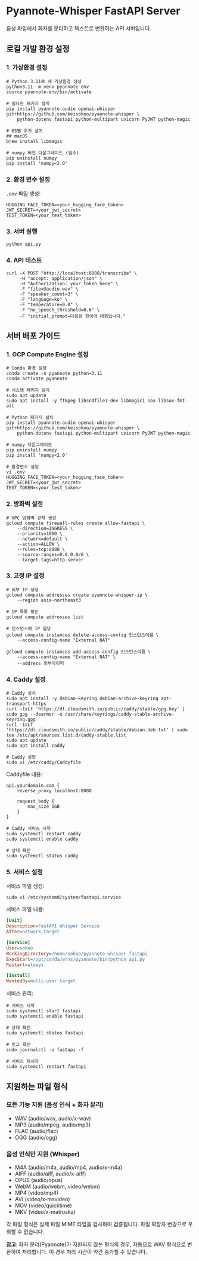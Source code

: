 # Pyannote-Whisper FastAPI Server

음성 파일에서 화자를 분리하고 텍스트로 변환하는 API 서버입니다.

## 로컬 개발 환경 설정

### 1. 가상환경 설정
```shell
# Python 3.11로 새 가상환경 생성
python3.11 -m venv pyannote-env
source pyannote-env/bin/activate

# 필요한 패키지 설치
pip install pyannote.audio openai-whisper git+https://github.com/keisokoo/pyannote-whisper \
    python-dotenv fastapi python-multipart uvicorn PyJWT python-magic

# OS별 추가 설치
## macOS
brew install libmagic

# numpy 버전 다운그레이드 (필수)
pip uninstall numpy
pip install 'numpy<2.0'
```

### 2. 환경 변수 설정
`.env` 파일 생성:
```shell
HUGGING_FACE_TOKEN=<your_hugging_face_token>
JWT_SECRET=<your_jwt_secret>
TEST_TOKEN=<your_test_token>
```

### 3. 서버 실행
```shell
python api.py
```

### 4. API 테스트
```shell
curl -X POST "http://localhost:8088/transcribe" \
     -H "accept: application/json" \
     -H "Authorization: your_token_here" \
     -F "file=@audio.wav" \
     -F "speaker_count=3" \
     -F "language=ko" \
     -F "temperature=0.0" \
     -F "no_speech_threshold=0.6" \
     -F "initial_prompt=다음은 한국어 대화입니다."
```

## 서버 배포 가이드

### 1. GCP Compute Engine 설정

```shell
# Conda 환경 설정
conda create -n pyannote python=3.11
conda activate pyannote

# 시스템 패키지 설치
sudo apt update
sudo apt install -y ffmpeg libsndfile1-dev libmagic1 sox libsox-fmt-all

# Python 패키지 설치
pip install pyannote.audio openai-whisper git+https://github.com/keisokoo/pyannote-whisper \
    python-dotenv fastapi python-multipart uvicorn PyJWT python-magic

# numpy 다운그레이드
pip uninstall numpy
pip install 'numpy<2.0'

# 환경변수 설정
vi .env
HUGGING_FACE_TOKEN=<your_hugging_face_token>
JWT_SECRET=<your_jwt_secret>
TEST_TOKEN=<your_test_token>
```

### 2. 방화벽 설정
```shell
# VPC 방화벽 규칙 생성
gcloud compute firewall-rules create allow-fastapi \
    --direction=INGRESS \
    --priority=1000 \
    --network=default \
    --action=ALLOW \
    --rules=tcp:8088 \
    --source-ranges=0.0.0.0/0 \
    --target-tags=http-server
```

### 3. 고정 IP 설정
```shell
# 외부 IP 생성
gcloud compute addresses create pyannote-whisper-ip \
    --region asia-northeast3

# IP 목록 확인
gcloud compute addresses list

# 인스턴스에 IP 할당
gcloud compute instances delete-access-config 인스턴스이름 \
    --access-config-name "External NAT"

gcloud compute instances add-access-config 인스턴스이름 \
    --access-config-name "External NAT" \
    --address 외부아이피
```

### 4. Caddy 설정

```shell
# Caddy 설치
sudo apt install -y debian-keyring debian-archive-keyring apt-transport-https
curl -1sLf 'https://dl.cloudsmith.io/public/caddy/stable/gpg.key' | sudo gpg --dearmor -o /usr/share/keyrings/caddy-stable-archive-keyring.gpg
curl -1sLf 'https://dl.cloudsmith.io/public/caddy/stable/debian.deb.txt' | sudo tee /etc/apt/sources.list.d/caddy-stable.list
sudo apt update
sudo apt install caddy

# Caddy 설정
sudo vi /etc/caddy/Caddyfile
```

Caddyfile 내용:
```
api.yourdomain.com {
    reverse_proxy localhost:8088
    
    request_body {
        max_size 1GB
    }
}
```

```shell
# Caddy 서비스 시작
sudo systemctl restart caddy
sudo systemctl enable caddy

# 상태 확인
sudo systemctl status caddy
```

### 5. 서비스 설정

서비스 파일 생성:
```shell
sudo vi /etc/systemd/system/fastapi.service
```

서비스 파일 내용:
```ini
[Unit]
Description=FastAPI Whisper Service
After=network.target

[Service]
User=sokoo
WorkingDirectory=/home/sokoo/pyannote-whisper-fastapi
ExecStart=/opt/conda/envs/pyannote/bin/python api.py
Restart=always

[Install]
WantedBy=multi-user.target
```

서비스 관리:
```shell
# 서비스 시작
sudo systemctl start fastapi
sudo systemctl enable fastapi

# 상태 확인
sudo systemctl status fastapi

# 로그 확인
sudo journalctl -u fastapi -f

# 서비스 재시작
sudo systemctl restart fastapi
```

## 지원하는 파일 형식

### 모든 기능 지원 (음성 인식 + 화자 분리)
- WAV (audio/wav, audio/x-wav)
- MP3 (audio/mpeg, audio/mp3)
- FLAC (audio/flac)
- OGG (audio/ogg)

### 음성 인식만 지원 (Whisper)
- M4A (audio/m4a, audio/mp4, audio/x-m4a)
- AIFF (audio/aiff, audio/x-aiff)
- OPUS (audio/opus)
- WebM (audio/webm, video/webm)
- MP4 (video/mp4)
- AVI (video/x-msvideo)
- MOV (video/quicktime)
- MKV (video/x-matroska)

각 파일 형식은 실제 파일 MIME 타입을 검사하여 검증됩니다. 파일 확장자 변경으로 우회할 수 없습니다.

**참고**: 화자 분리(Pyannote)가 지원되지 않는 형식의 경우, 자동으로 WAV 형식으로 변환하여 처리합니다. 이 경우 처리 시간이 약간 증가할 수 있습니다.